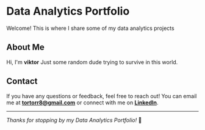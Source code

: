# Data Analytics Portfolio

Welcome! This is where I share some of my data analytics projects

## About Me

Hi, I'm **viktor** Just some random dude trying to survive in this world.





## Contact
If you have any questions or feedback, feel free to reach out! You can email me at **tortorr8@gmail.com** or connect with me on **[LinkedIn](https://www.linkedin.com/in/viktorwibowo/)**.

---
*Thanks for stopping by my Data Analytics Portfolio!* 🚀
